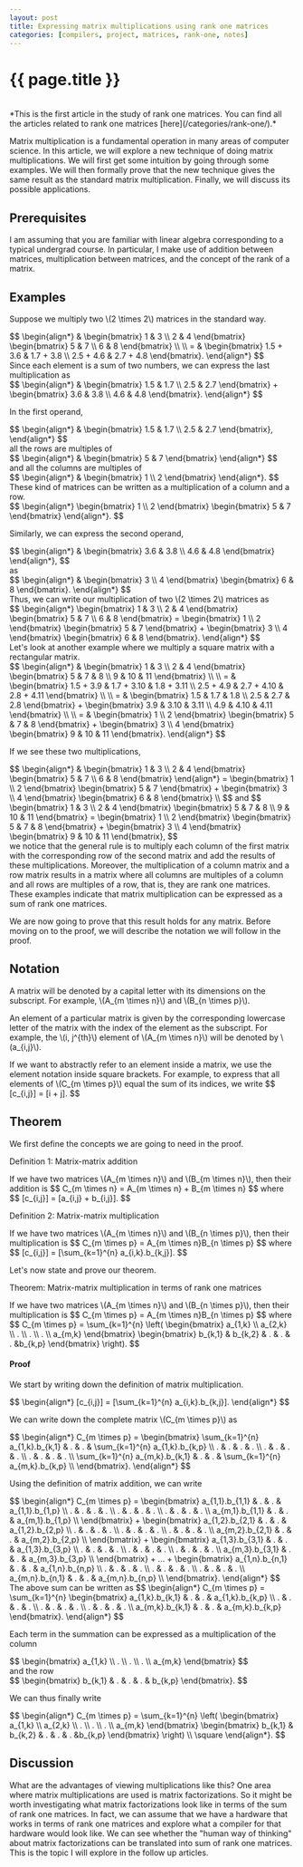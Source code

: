 ```yaml
---
layout: post
title: Expressing matrix multiplications using rank one matrices
categories: [compilers, project, matrices, rank-one, notes]
---
```

<h1 class="text-center">{{ page.title }}</h1>
<br/>
*This is the first article in the study of rank one matrices. You can find all the articles related to rank one matrices [here](/categories/rank-one/).*

Matrix multiplication is a fundamental operation in many areas of computer science. In this article, we will explore a new technique of doing matrix multiplications. We will first get some intuition by going through some examples. We will then formally prove that the new technique gives the same result as the standard matrix multiplication. Finally, we will discuss its possible applications.

## Prerequisites
I am assuming that you are familiar with linear algebra corresponding to a typical undergrad course. In particular, I make use of addition between matrices, multiplication between matrices, and the concept of the rank of a matrix.

## Examples
<div>
  <p>
    Suppose we multiply two \(2 \times 2\) matrices in the standard way.
  </p>
  $$
  \begin{align*}
    & \begin{bmatrix}
      1 & 3 \\
      2 & 4
    \end{bmatrix}
    \begin{bmatrix}
      5 & 7 \\
      6 & 8
    \end{bmatrix} \\ \\
    = &
    \begin{bmatrix}
      1.5 + 3.6 & 1.7 + 3.8 \\
      2.5 + 4.6 & 2.7 + 4.8
    \end{bmatrix}.
  \end{align*}
  $$
</div>
Since each element is a sum of two numbers, we can express the last multiplication as
<div>
  $$
  \begin{align*}
    &
    \begin{bmatrix}
      1.5 & 1.7 \\
      2.5 & 2.7
    \end{bmatrix} +
    \begin{bmatrix}
      3.6 & 3.8 \\
      4.6 & 4.8
    \end{bmatrix}.
  \end{align*}
  $$
</div>

In the first operand,
<div>
  $$
  \begin{align*}
    &
    \begin{bmatrix}
      1.5 & 1.7 \\
      2.5 & 2.7
    \end{bmatrix},
  \end{align*}
  $$
</div>
all the rows are multiples of
<div>
  $$
  \begin{align*}
    &
    \begin{bmatrix}
      5 & 7
    \end{bmatrix}
  \end{align*}
  $$
</div>
and all the columns are multiples of
<div>
  $$
  \begin{align*}
    &
    \begin{bmatrix}
      1 \\
      2
    \end{bmatrix}
  \end{align*}.
  $$
</div>
These kind of matrices can be written as a multiplication of a column and a row.

<div>
  $$
  \begin{align*}
    \begin{bmatrix}
      1 \\
      2
    \end{bmatrix}
    \begin{bmatrix}
      5 & 7
    \end{bmatrix}
  \end{align*}.
  $$
</div>

Similarly, we can express the second operand,
<div>
  $$
  \begin{align*}
    &
    \begin{bmatrix}
      3.6 & 3.8 \\
      4.6 & 4.8
    \end{bmatrix}
  \end{align*},
  $$
</div>
as
<div>
  $$
  \begin{align*}
    &
    \begin{bmatrix}
      3 \\
      4
    \end{bmatrix}
    \begin{bmatrix}
      6 & 8
    \end{bmatrix}.
  \end{align*}
  $$
</div>

<div>
  Thus, we can write our multiplication of two \(2 \times 2\) matrices as
</div>

<div>
  $$
  \begin{align*}
    \begin{bmatrix}
      1 & 3 \\
      2 & 4
    \end{bmatrix}
    \begin{bmatrix}
      5 & 7 \\
      6 & 8
    \end{bmatrix}
    =
    \begin{bmatrix}
      1 \\
      2
    \end{bmatrix}
    \begin{bmatrix}
      5 & 7
    \end{bmatrix}
    +
    \begin{bmatrix}
      3 \\
      4
    \end{bmatrix}
    \begin{bmatrix}
      6 & 8
    \end{bmatrix}.
  \end{align*}
  $$
</div>
Let's look at another example where we multiply a square matrix with a rectangular matrix.
<div>
  $$
  \begin{align*}
    & \begin{bmatrix}
      1 & 3 \\
      2 & 4
    \end{bmatrix}
    \begin{bmatrix}
      5 & 7 & 8 \\
      9 & 10 & 11
    \end{bmatrix} \\ \\
    = &
    \begin{bmatrix}
      1.5 + 3.9 & 1.7 + 3.10 & 1.8 + 3.11 \\
      2.5 + 4.9 & 2.7 + 4.10 & 2.8 + 4.11
    \end{bmatrix} \\ \\
    = &
    \begin{bmatrix}
      1.5 & 1.7 & 1.8 \\
      2.5 & 2.7 & 2.8
    \end{bmatrix}
    +
    \begin{bmatrix}
      3.9 & 3.10 & 3.11 \\
      4.9 & 4.10 & 4.11
    \end{bmatrix} \\ \\
    = &
    \begin{bmatrix}
      1 \\
      2
    \end{bmatrix}
    \begin{bmatrix}
      5 & 7 & 8
    \end{bmatrix}
    +
    \begin{bmatrix}
      3 \\
      4
    \end{bmatrix}
    \begin{bmatrix}
      9 & 10 & 11
    \end{bmatrix}.
  \end{align*}
  $$
</div>

If we see these two multiplications,
<div>
  $$
  \begin{align*}
    & \begin{bmatrix}
      1 & 3 \\
      2 & 4
    \end{bmatrix}
    \begin{bmatrix}
      5 & 7 \\
      6 & 8
    \end{bmatrix}
  \end{align*}
  =
  \begin{bmatrix}
      1 \\
      2
    \end{bmatrix}
    \begin{bmatrix}
      5 & 7
    \end{bmatrix}
    +
    \begin{bmatrix}
      3 \\
      4
    \end{bmatrix}
    \begin{bmatrix}
      6 & 8
    \end{bmatrix} \\
  $$
  and
  $$
    \begin{bmatrix}
      1 & 3 \\
      2 & 4
    \end{bmatrix}
    \begin{bmatrix}
      5 & 7 & 8 \\
      9 & 10 & 11
    \end{bmatrix} =
    \begin{bmatrix}
      1 \\
      2
    \end{bmatrix}
    \begin{bmatrix}
      5 & 7 & 8
    \end{bmatrix}
    +
    \begin{bmatrix}
      3 \\
      4
    \end{bmatrix}
    \begin{bmatrix}
      9 & 10 & 11
    \end{bmatrix},
  $$
</div>
we notice that the general rule is to multiply each column of the first matrix with the corresponding row of the second matrix and add the results of
these multiplications. Moreover, the multiplication of a column matrix and a row matrix results in a matrix where all columns are multiples of a column
and all rows are multiples of a row, that is, they are rank one matrices. These examples indicate that matrix multiplication can be expressed as a sum of rank one matrices.

We are now going to prove that this result holds for any matrix. Before moving
on to the proof, we will describe the notation we will follow in the proof.

## Notation
<div>
  <p>
    A matrix will be denoted by a capital letter with its dimensions on the subscript. For example, \(A_{m \times n}\) and \(B_{n \times p}\).
  </p>
  <p>
    An element of a particular matrix is given by the corresponding lowercase letter of the matrix with the index of the element as the subscript. For example, the \(i, j^{th}\) element of \(A_{m \times n}\) will be denoted by \(a_{i,j}\).
  </p>
  <p>
    If we want to abstractly refer to an element inside a matrix, we use the element notation inside square brackets. For example, to express that all elements of \(C_{m \times p}\) equal the sum of its indices, we write
    $$
      [c_{i,j}] = [i + j].
    $$
  </p>
</div>

## Theorem
We first define the concepts we are going to need in the proof.

<div class="definition">
  <p class="definition-title">Definition 1: Matrix-matrix addition</p>
  <p>
    If we have two matrices \(A_{m \times n}\) and \(B_{m \times n}\), then their addition is
    $$
      C_{m \times n} = A_{m \times n} + B_{m \times n}
    $$
    where
    $$
      [c_{i,j}] = [a_{i,j} + b_{i,j}].
    $$
  </p>
</div>

<div class="definition">
  <p class="definition-title">Definition 2: Matrix-matrix multiplication</p>
  <p>
    If we have two matrices \(A_{m \times n}\) and \(B_{n \times p}\), then their multiplication is
    $$
      C_{m \times p} = A_{m \times n}B_{n \times p}
    $$
    where
    $$
      [c_{i,j}] = [\sum_{k=1}^{n} a_{i,k}.b_{k,j}].
    $$
  </p>
</div>

Let's now state and prove our theorem.

<div class="definition">
  <p class="definition-title">
    Theorem: Matrix-matrix multiplication in terms of rank one matrices
  </p>
  <p>
    If we have two matrices \(A_{m \times n}\) and \(B_{n \times p}\), then their multiplication is
    $$
      C_{m \times p} = A_{m \times n}B_{n \times p}
    $$
    where
    $$
      C_{m \times p} = \sum_{k=1}^{n} \left( \begin{bmatrix}
        a_{1,k} \\
        a_{2,k} \\
        . \\
        . \\
        . \\
        a_{m,k}
      \end{bmatrix}
      \begin{bmatrix}
        b_{k,1} & b_{k,2} & . & . & . &b_{k,p}
      \end{bmatrix} \right).
    $$
  </p>
</div>

#### Proof
We start by writing down the definition of matrix multiplication.
<div>
  $$
    \begin{align*}
      [c_{i,j}] = [\sum_{k=1}^{n} a_{i,k}.b_{k,j}].
    \end{align*}
  $$
  <p>We can write down the complete matrix \(C_{m \times p}\) as</p>
  $$
    \begin{align*}
      C_{m \times p} = \begin{bmatrix}
        \sum_{k=1}^{n} a_{1,k}.b_{k,1} & . & . & \sum_{k=1}^{n} a_{1,k}.b_{k,p} \\
        . & . & . & . \\
        . & . & . & . \\
        . & . & . & . \\
        \sum_{k=1}^{n} a_{m,k}.b_{k,1} & . & . & \sum_{k=1}^{n} a_{m,k}.b_{k,p} \\
      \end{bmatrix}.
    \end{align*}
  $$
  <p>Using the definition of matrix addition, we can write</p>
  $$
    \begin{align*}
      C_{m \times p} = \begin{bmatrix}
        a_{1,1}.b_{1,1} & . & . & a_{1,1}.b_{1,p} \\
        . & . & . & . \\
        . & . & . & . \\
        . & . & . & . \\
        a_{m,1}.b_{1,1} & . & . & a_{m,1}.b_{1,p} \\
      \end{bmatrix} +
      \begin{bmatrix}
          a_{1,2}.b_{2,1} & . & . & a_{1,2}.b_{2,p} \\
          . & . & . & . \\
          . & . & . & . \\
          . & . & . & . \\
          a_{m,2}.b_{2,1} & . & . & a_{m,2}.b_{2,p} \\
      \end{bmatrix} +
      \begin{bmatrix}
          a_{1,3}.b_{3,1} & . & . & a_{1,3}.b_{3,p} \\
          . & . & . & . \\
          . & . & . & . \\
          . & . & . & . \\
          a_{m,3}.b_{3,1} & . & . & a_{m,3}.b_{3,p} \\
      \end{bmatrix} + ... +
      \begin{bmatrix}
          a_{1,n}.b_{n,1} & . & . & a_{1,n}.b_{n,p} \\
          . & . & . & . \\
          . & . & . & . \\
          . & . & . & . \\
          a_{m,n}.b_{n,1} & . & . & a_{m,n}.b_{n,p} \\
      \end{bmatrix}.
    \end{align*}
  $$
  The above sum can be written as
  $$
    \begin{align*}
      C_{m \times p} =
      \sum_{k=1}^{n} \begin{bmatrix}
            a_{1,k}.b_{k,1} & . & . & a_{1,k}.b_{k,p} \\
                  . & . & . & . \\
                  . & . & . & . \\
                  . & . & . & . \\
                  a_{m,k}.b_{k,1} & . & . & a_{m,k}.b_{k,p}
                \end{bmatrix}.
    \end{align*}
  $$
</div>

Each term in the summation can be expressed as a multiplication of the column
<div>
  $$
    \begin{bmatrix}
      a_{1,k} \\
      . \\
      . \\
      . \\
      a_{m,k}
    \end{bmatrix}
  $$
</div>
and the row
<div>
  $$
    \begin{bmatrix}
      b_{k,1} & . & . & . & b_{k,p}
    \end{bmatrix}.
  $$
</div>

We can thus finally write

<div>
  $$
    \begin{align*}
      C_{m \times p} = \sum_{k=1}^{n} \left( \begin{bmatrix}
        a_{1,k} \\
        a_{2,k} \\
        . \\
        . \\
        . \\
        a_{m,k}
      \end{bmatrix}
      \begin{bmatrix}
        b_{k,1} & b_{k,2} & . & . & . &b_{k,p}
      \end{bmatrix} \right) \\
      \square
    \end{align*}.
  $$
</div>

## Discussion
What are the advantages of viewing multiplications like this? One area where
matrix multiplications are used is matrix factorizations. So it might be worth
investigating what matrix factorizations look like in terms of the sum of rank one matrices. In fact, we can assume that we have a hardware that works in terms
of rank one matrices and explore what a compiler for that hardware would look
like. We can see whether the "human way of thinking" about matrix factorizations can be translated into sum of rank one matrices. This is the topic I will explore in the follow up articles.